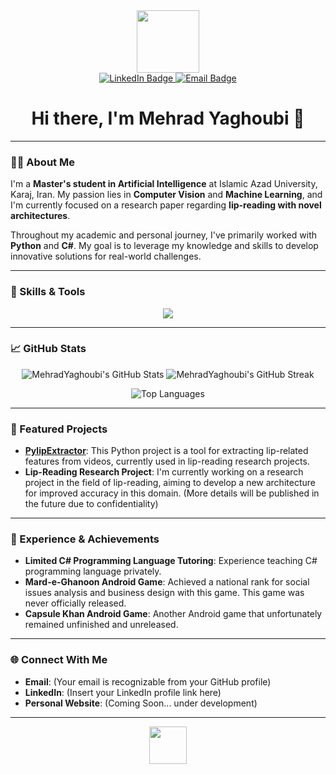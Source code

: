 <div id="header" align="center">
  <img src="https://media.giphy.com/media/M9gbBkN76VzWbL32mD/giphy.gif" width="100"/>
</div>

<div id="badges" align="center">
  <a href="https://linkedin.com/in/YOUR_LINKEDIN_PROFILE">
    <img src="https://img.shields.io/badge/LinkedIn-blue?style=for-the-badge&logo=linkedin&logoColor=white" alt="LinkedIn Badge"/>
  </a>
  <a href="mailto:YOUR_EMAIL@example.com">
    <img src="https://img.shields.io/badge/Email-red?style=for-the-badge&logo=gmail&logoColor=white" alt="Email Badge"/>
  </a>
</div>

<h1 align="center">Hi there, I'm Mehrad Yaghoubi 👋</h1>

---

### 👨‍💻 About Me

I'm a **Master's student in Artificial Intelligence** at Islamic Azad University, Karaj, Iran. My passion lies in **Computer Vision** and **Machine Learning**, and I'm currently focused on a research paper regarding **lip-reading with novel architectures**.

Throughout my academic and personal journey, I've primarily worked with **Python** and **C#**. My goal is to leverage my knowledge and skills to develop innovative solutions for real-world challenges.

---

### 🚀 Skills & Tools

<p align="center">
  <img src="https://skillicons.dev/icons?i=py,cs,ml,ai,opencv,git,github,vscode" />
</p>

---

### 📈 GitHub Stats

<p align="center">
  <img src="https://github-readme-stats.vercel.app/api?username=MehradYaghoubi&show_icons=true&theme=radical&hide_border=true&count_private=true" alt="MehradYaghoubi's GitHub Stats" />
  <img src="https://github-readme-streak-stats.herokuapp.com/?user=MehradYaghoubi&theme=radical&hide_border=true" alt="MehradYaghoubi's GitHub Streak" />
</p>

<p align="center">
  <img src="https://github-readme-stats.vercel.app/api/top-langs/?username=MehradYaghoubi&layout=compact&theme=radical&hide_border=true&langs_count=8&exclude_repo=YOUR_REPO_TO_EXCLUDE" alt="Top Languages" />
</p>

---

### 🔬 Featured Projects

* **[PylipExtractor](https://github.com/MehradYaghoubi/pylipextractor)**: This Python project is a tool for extracting lip-related features from videos, currently used in lip-reading research projects.
* **Lip-Reading Research Project**: I'm currently working on a research project in the field of lip-reading, aiming to develop a new architecture for improved accuracy in this domain. (More details will be published in the future due to confidentiality)

---

### 💼 Experience & Achievements

* **Limited C# Programming Language Tutoring**: Experience teaching C# programming language privately.
* **Mard-e-Ghanoon Android Game**: Achieved a national rank for social issues analysis and business design with this game. This game was never officially released.
* **Capsule Khan Android Game**: Another Android game that unfortunately remained unfinished and unreleased.

---

### 🌐 Connect With Me

* **Email**: (Your email is recognizable from your GitHub profile)
* **LinkedIn**: (Insert your LinkedIn profile link here)
* **Personal Website**: (Coming Soon... under development)

---

<div id="footer" align="center">
  <img src="https://media.giphy.com/media/LnQjpWaON8IK8Bf6Vp/giphy.gif" width="60"/>
</div>
